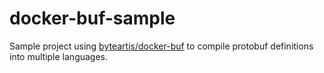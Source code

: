 # docker-buf-sample

Sample project using [byteartis/docker-buf](https://github.com/byteartis/docker-buf) to compile protobuf definitions into multiple languages.
